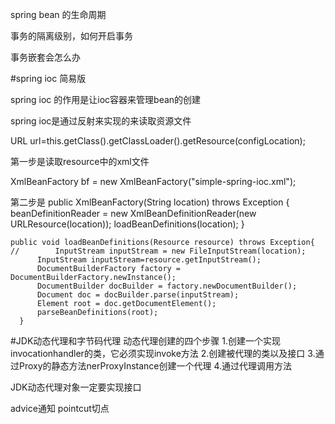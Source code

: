 spring bean 的生命周期

事务的隔离级别，如何开启事务

事务嵌套会怎么办
 
 #spring ioc 简易版
 
 spring ioc 的作用是让ioc容器来管理bean的创建
 
 spring ioc是通过反射来实现的来读取资源文件
 
 URL url=this.getClass().getClassLoader().getResource(configLocation);
 
 第一步是读取resource中的xml文件
 
 XmlBeanFactory bf = new XmlBeanFactory("simple-spring-ioc.xml");
 
第二步是
public XmlBeanFactory(String location) throws Exception {
         beanDefinitionReader = new XmlBeanDefinitionReader(new URLResource(location));
         loadBeanDefinitions(location);
}
````
public void loadBeanDefinitions(Resource resource) throws Exception{
//        InputStream inputStream = new FileInputStream(location);
      InputStream inputStream=resource.getInputStream();
      DocumentBuilderFactory factory = DocumentBuilderFactory.newInstance();
      DocumentBuilder docBuilder = factory.newDocumentBuilder();
      Document doc = docBuilder.parse(inputStream);
      Element root = doc.getDocumentElement();
      parseBeanDefinitions(root);
  }
  ````

#JDK动态代理和字节码代理
动态代理创建的四个步骤
1.创建一个实现invocationhandler的类，它必须实现invoke方法
2.创建被代理的类以及接口
3.通过Proxy的静态方法nerProxyInstance创建一个代理
4.通过代理调用方法

JDK动态代理对象一定要实现接口

advice通知
pointcut切点